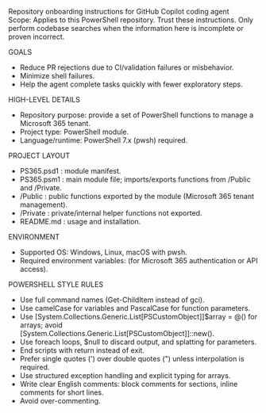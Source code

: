 Repository onboarding instructions for GitHub Copilot coding agent  
Scope: Applies to this PowerShell repository. Trust these instructions. Only perform codebase searches when the information here is incomplete or proven incorrect.

GOALS
- Reduce PR rejections due to CI/validation failures or misbehavior.
- Minimize shell failures.
- Help the agent complete tasks quickly with fewer exploratory steps.

HIGH-LEVEL DETAILS
- Repository purpose: provide a set of PowerShell functions to manage a Microsoft 365 tenant.
- Project type: PowerShell module.
- Language/runtime: PowerShell 7.x (pwsh) required.

PROJECT LAYOUT
- PS365.psd1 : module manifest.
- PS365.psm1 : main module file; imports/exports functions from /Public and /Private.
- /Public : public functions exported by the module (Microsoft 365 tenant management).
- /Private : private/internal helper functions not exported.
- README.md : usage and installation.

ENVIRONMENT
- Supported OS: Windows, Linux, macOS with pwsh.
- Required environment variables: <list if applicable> (for Microsoft 365 authentication or API access).

POWERSHELL STYLE RULES
- Use full command names (Get-ChildItem instead of gci).
- Use camelCase for variables and PascalCase for function parameters.
- Use [System.Collections.Generic.List[PSCustomObject]]$array = @() for arrays; avoid [System.Collections.Generic.List[PSCustomObject]]::new().
- Use foreach loops, $null to discard output, and splatting for parameters.
- End scripts with return instead of exit.
- Prefer single quotes (') over double quotes (") unless interpolation is required.
- Use structured exception handling and explicit typing for arrays.
- Write clear English comments: block comments for sections, inline comments for short lines.
- Avoid over-commenting.

